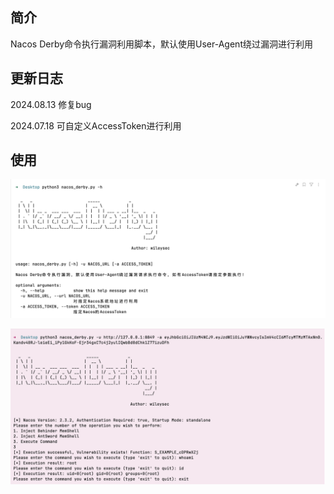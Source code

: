 ## 简介

Nacos Derby命令执行漏洞利用脚本，默认使用User-Agent绕过漏洞进行利用

## 更新日志

2024.08.13 修复bug

2024.07.18 可自定义AccessToken进行利用

## 使用

![](./images/1.png)

![](./images/2.png)